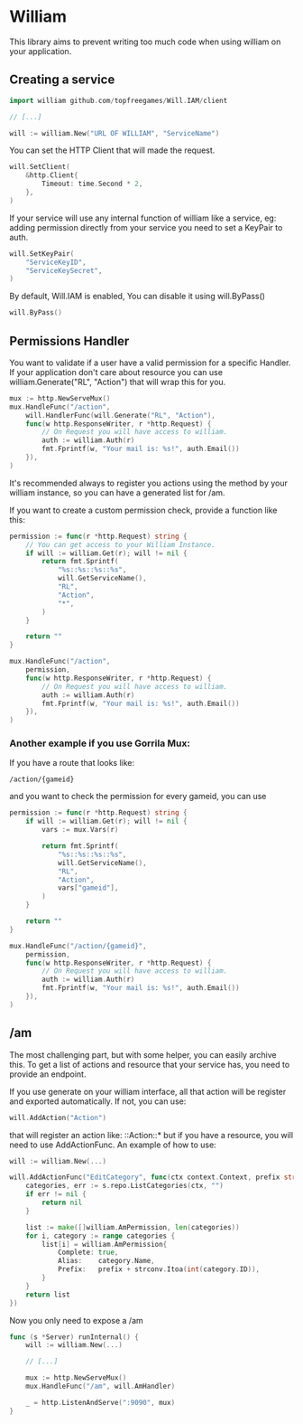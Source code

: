 # William

This library aims to prevent writing too much code when using william on your application.

## Creating a service

```go
import william github.com/topfreegames/Will.IAM/client

// [...]

will := william.New("URL OF WILLIAM", "ServiceName")
```
You can set the HTTP Client that will made the request.

```go
will.SetClient(
    &http.Client{
        Timeout: time.Second * 2,
    },
)
```

If your service will use any internal function of william like a service, eg: adding permission directly from your service you need to set a KeyPair to auth.

```go
will.SetKeyPair(
    "ServiceKeyID",
    "ServiceKeySecret",
)
```

By default, Will.IAM is enabled, You can disable it using will.ByPass()

```go
will.ByPass()
```

## Permissions Handler
You want to validate if a user have a valid permission for a specific Handler. If your application don't care about resource you can use william.Generate("RL", "Action") that will wrap this for you.

```go
mux := http.NewServeMux()
mux.HandleFunc("/action",
    will.HandlerFunc(will.Generate("RL", "Action"),
    func(w http.ResponseWriter, r *http.Request) {
        // On Request you will have access to william.
        auth := william.Auth(r)
        fmt.Fprintf(w, "Your mail is: %s!", auth.Email())
    }),
)
```
It's recommended always to register you actions using the method by your william instance, so you can have a generated list for /am.

If you want to create a custom permission check, provide a function like this:

```go
permission := func(r *http.Request) string {
    // You can get access to your William Instance.
    if will := william.Get(r); will != nil {
        return fmt.Sprintf(
            "%s::%s::%s::%s",
            will.GetServiceName(),
            "RL",
            "Action",
            "*",
        )
    }

    return ""
}

mux.HandleFunc("/action",
    permission,
    func(w http.ResponseWriter, r *http.Request) {
        // On Request you will have access to william.
        auth := william.Auth(r)
        fmt.Fprintf(w, "Your mail is: %s!", auth.Email())
    }),
)
```

### Another example if you use Gorrila Mux:

If you have a route that looks like:
```
/action/{gameid}
```
and you want to check the permission for every gameid, you can use

```go
permission := func(r *http.Request) string {
    if will := william.Get(r); will != nil {
        vars := mux.Vars(r)

        return fmt.Sprintf(
            "%s::%s::%s::%s",
            will.GetServiceName(),
            "RL",
            "Action",
            vars["gameid"],
        )
    }

    return ""
}

mux.HandleFunc("/action/{gameid}",
    permission,
    func(w http.ResponseWriter, r *http.Request) {
        // On Request you will have access to william.
        auth := william.Auth(r)
        fmt.Fprintf(w, "Your mail is: %s!", auth.Email())
    }),
)
```

## /am
The most challenging part, but with some helper, you can easily archive this.
To get a list of actions and resource that your service has, you need to provide an endpoint.

If you use generate on your william interface, all that action will be register and exported automatically.
If not, you can use:

```go
will.AddAction("Action")
```
that will register an action like: ::Action::* 
but if you have a resource, you will need to use AddActionFunc.
An example of how to use:

```go
will := william.New(...)

will.AddActionFunc("EditCategory", func(ctx context.Context, prefix string) []william.AmPermission {
    categories, err := s.repo.ListCategories(ctx, "")
    if err != nil {
        return nil
    }

    list := make([]william.AmPermission, len(categories))
    for i, category := range categories {
        list[i] = william.AmPermission{
            Complete: true,
            Alias:    category.Name,
            Prefix:   prefix + strconv.Itoa(int(category.ID)),
        }
    }
    return list
})
```

Now you only need to expose a /am

```go
func (s *Server) runInternal() {
    will := william.New(...)

    // [...]

	mux := http.NewServeMux()
	mux.HandleFunc("/am", will.AmHandler)

	_ = http.ListenAndServe(":9090", mux)
}
```
